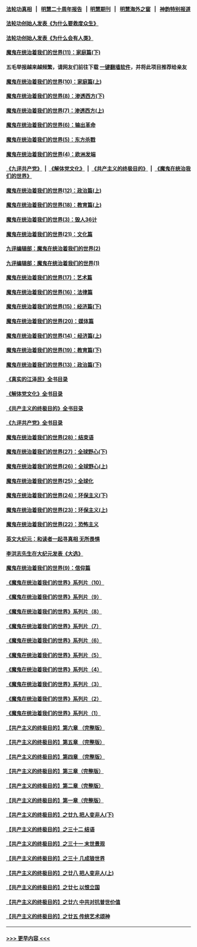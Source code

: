 #### [法轮功真相](https://github.com/gfw-breaker/truth/blob/master/README.md?t=0) &nbsp;&nbsp;|&nbsp;&nbsp; [明慧二十周年报告](https://github.com/gfw-breaker/mh-reports/blob/master/README.md?t=0) &nbsp;&nbsp;|&nbsp;&nbsp;[明慧期刊](https://github.com/gfw-breaker/mh-qikan) &nbsp;&nbsp;|&nbsp;&nbsp; [明慧海外之窗](https://github.com/gfw-breaker/mh-news/blob/master/README.md?t=0) &nbsp;&nbsp;|&nbsp;&nbsp; [神韵特别报道](https://github.com/gfw-breaker/mh-news/blob/master/shenyun.md?t=0)
#### [法轮功创始人发表《为什么要救度众生》](../pages/nsc422/n13975246.md?t=04280943) 
#### [法轮功创始人发表《为什么会有人类》](../pages/nsc422/n13912117.md?t=04280943) 
#### [魔鬼在统治着我们的世界(11)：家庭篇(下)](../pages/nsc422/n10440961.md?t=04280943) 
#### 五毛举报越来越频繁，请网友们前往下载 [一键翻墙软件](https://github.com/gfw-breaker/ssr-accounts)，并将此项目推荐给亲友
#### [魔鬼在统治着我们的世界(10)：家庭篇(上)](../pages/nsc422/n10435448.md?t=04280943) 
#### [魔鬼在统治着我们的世界(8)：渗透西方(下)](../pages/nsc422/n10429603.md?t=04280943) 
#### [魔鬼在统治着我们的世界(7)：渗透西方(上)](../pages/nsc422/n10426013.md?t=04280943) 
#### [魔鬼在统治着我们的世界(6)：输出革命](../pages/nsc422/n10421536.md?t=04280943) 
#### [魔鬼在统治着我们的世界(5)：东方杀戮](../pages/nsc422/n10417707.md?t=04280943) 
#### [魔鬼在统治着我们的世界(4)：欧洲发端](../pages/nsc422/n10414890.md?t=04280943) 
#### [《九评共产党》](https://github.com/begood0513/9ping.md/blob/master/README.md) &nbsp;|&nbsp; [《解体党文化》](../../../../jtdwh.md/blob/master/README.md)  &nbsp;|&nbsp; [《共产主义的终极目的》](../../../../gczydzjmd.md/blob/master/README.md) &nbsp;|&nbsp; [《魔鬼在统治我们的世界》](../../../../mgztzwmdsj.md/blob/master/README.md) 
#### [魔鬼在统治着我们的世界(12)：政治篇(上)](../pages/nsc422/n10444576.md?t=04280943) 
#### [魔鬼在统治着我们的世界(18)：教育篇(上)](../pages/nsc422/n10526970.md?t=04280943) 
#### [魔鬼在统治着我们的世界(3)：毁人36计](../pages/nsc422/n10411583.md?t=04280943) 
#### [魔鬼在统治着我们的世界(21)：文化篇](../pages/nsc422/n10597706.md?t=04280943) 
#### [九评编辑部：魔鬼在统治着我们的世界(2)](../pages/nsc422/n10410036.md?t=04280943) 
#### [九评编辑部：魔鬼在统治着我们的世界(1)](../pages/nsc422/n10406825.md?t=04280943) 
#### [魔鬼在统治着我们的世界(17)：艺术篇](../pages/nsc422/n10499093.md?t=04280943) 
#### [魔鬼在统治着我们的世界(16)：法律篇](../pages/nsc422/n10485969.md?t=04280943) 
#### [魔鬼在统治着我们的世界(15)：经济篇(下)](../pages/nsc422/n10469975.md?t=04280943) 
#### [魔鬼在统治着我们的世界(20)：媒体篇](../pages/nsc422/n10586579.md?t=04280943) 
#### [魔鬼在统治着我们的世界(14)：经济篇(上)](../pages/nsc422/n10457370.md?t=04280943) 
#### [魔鬼在统治着我们的世界(19)：教育篇(下)](../pages/nsc422/n10564808.md?t=04280943) 
#### [魔鬼在统治着我们的世界(13)：政治篇(下)](../pages/nsc422/n10448270.md?t=04280943) 
#### [《真实的江泽民》全书目录](../pages/nsc422/n13721399.md?t=04280943) 
#### [《解体党文化》全书目录](../pages/nsc422/n13721157.md?t=04280943) 
#### [《共产主义的终极目的》全书目录](../pages/nsc422/n13721048.md?t=04280943) 
#### [《九评共产党》全书目录](../pages/nsc422/n13708085.md?t=04280943) 
#### [魔鬼在统治着我们的世界(28)：结束语](../pages/nsc422/n10936246.md?t=04280943) 
#### [魔鬼在统治着我们的世界(27)：全球野心(下)](../pages/nsc422/n10928319.md?t=04280943) 
#### [魔鬼在统治着我们的世界(26)：全球野心(上)](../pages/nsc422/n10900318.md?t=04280943) 
#### [魔鬼在统治着我们的世界(25)：全球化](../pages/nsc422/n10788205.md?t=04280943) 
#### [魔鬼在统治着我们的世界(24)：环保主义(下)](../pages/nsc422/n10695307.md?t=04280943) 
#### [魔鬼在统治着我们的世界(23)：环保主义(上)](../pages/nsc422/n10688613.md?t=04280943) 
#### [魔鬼在统治着我们的世界(22)：恐怖主义](../pages/nsc422/n10614727.md?t=04280943) 
#### [英文大纪元：和读者一起寻真相 无所畏惧](../pages/nsc422/n12542027.md?t=04280943) 
#### [李洪志先生在大纪元发表《大选》](../pages/nsc422/n12534746.md?t=04280943) 
#### [魔鬼在统治着我们的世界(9)：信仰篇](../pages/nsc422/n10432159.md?t=04280943) 
#### [《魔鬼在统治着我们的世界》系列片（10）](../pages/nsc422/n12292670.md?t=04280943) 
#### [《魔鬼在统治着我们的世界》系列片（9）](../pages/nsc422/n12290859.md?t=04280943) 
#### [《魔鬼在统治着我们的世界》系列片（8）](../pages/nsc422/n12287445.md?t=04280943) 
#### [《魔鬼在统治着我们的世界》系列片（7）](../pages/nsc422/n12283425.md?t=04280943) 
#### [《魔鬼在统治着我们的世界》系列片（6）](../pages/nsc422/n12282314.md?t=04280943) 
#### [《魔鬼在统治着我们的世界》系列片（5）](../pages/nsc422/n12281419.md?t=04280943) 
#### [《魔鬼在统治着我们的世界》系列片（4）](../pages/nsc422/n12274024.md?t=04280943) 
#### [《魔鬼在统治着我们的世界》系列片（3）](../pages/nsc422/n12271322.md?t=04280943) 
#### [《魔鬼在统治着我们的世界》系列片（2）](../pages/nsc422/n12269049.md?t=04280943) 
#### [《魔鬼在统治着我们的世界》系列片（1）](../pages/nsc422/n12267575.md?t=04280943) 
#### [【共产主义的终极目的】第六章 （完整版）](../pages/nsc422/n11428913.md?t=04280943) 
#### [【共产主义的终极目的】第五章 （完整版）](../pages/nsc422/n11428912.md?t=04280943) 
#### [【共产主义的终极目的】第四章 （完整版）](../pages/nsc422/n11428907.md?t=04280943) 
#### [【共产主义的终极目的】第三章（完整版）](../pages/nsc422/n11428848.md?t=04280943) 
#### [【共产主义的终极目的】第二章（完整版）](../pages/nsc422/n11428831.md?t=04280943) 
#### [【共产主义的终极目的】第一章（完整版）](../pages/nsc422/n11417651.md?t=04280943) 
#### [【共产主义的终极目的】之廿九 把人变非人(下)](../pages/nsc422/n11344140.md?t=04280943) 
#### [【共产主义的终极目的】之三十二 结语](../pages/nsc422/n11360535.md?t=04280943) 
#### [【共产主义的终极目的】之三十一 末世景观](../pages/nsc422/n11351129.md?t=04280943) 
#### [【共产主义的终极目的】之三十 几成狼世界](../pages/nsc422/n11348280.md?t=04280943) 
#### [【共产主义的终极目的】之廿八 把人变非人(上)](../pages/nsc422/n11340492.md?t=04280943) 
#### [【共产主义的终极目的】之廿七 以恨立国](../pages/nsc422/n11336944.md?t=04280943) 
#### [【共产主义的终极目的】之廿六 中共对抗普世价值](../pages/nsc422/n11324785.md?t=04280943) 
#### [【共产主义的终极目的】之廿五 传统艺术颂神](../pages/nsc422/n11296396.md?t=04280943) 

----
#### [ >>> 更早内容 <<< ](../indexes/nsc422-earlier.md)
